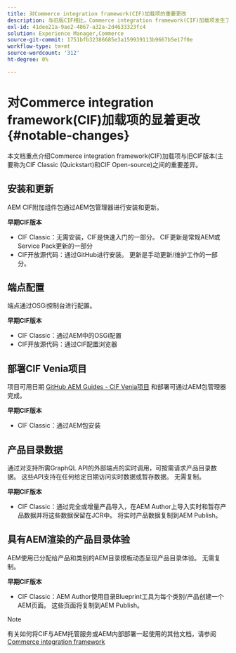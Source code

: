 ```yaml
---
title: 对Commerce integration framework(CIF)加载项的重要更改
description: 与旧版CIF相比，Commerce integration framework(CIF)加载项发生了显着更改。
exl-id: 41dee21a-9ae2-4067-a32a-2d4633323fc4
solution: Experience Manager,Commerce
source-git-commit: 1751bfb32386685e3a159939113b9667b5e17f0e
workflow-type: tm+mt
source-wordcount: '312'
ht-degree: 0%

---
```


# 对Commerce integration framework(CIF)加载项的显着更改{#notable-changes}

本文档重点介绍Commerce integration framework(CIF)加载项与旧CIF版本(主要称为CIF Classic (Quickstart)和CIF Open-source)之间的重要差异。

## 安装和更新

AEM CIF附加组件包通过AEM包管理器进行安装和更新。

**早期CIF版本**

* CIF Classic：无需安装，CIF是快速入门的一部分。 CIF更新是常规AEM或Service Pack更新的一部分
* CIF开放源代码：通过GitHub进行安装。 更新是手动更新/维护工作的一部分。

## 端点配置

端点通过OSGi控制台进行配置。

**早期CIF版本**

* CIF Classic：通过AEM中的OSGi配置
* CIF开放源代码：通过CIF配置浏览器

## 部署CIF Venia项目

项目可用日期 [GitHub AEM Guides - CIF Venia项目](https://github.com/adobe/aem-cif-guides-venia) 和部署可通过AEM包管理器完成。

**早期CIF版本**

* CIF Classic：通过AEM包安装

## 产品目录数据

通过对支持所需GraphQL API的外部端点的实时调用，可按需请求产品目录数据。 这些API支持在任何给定日期访问实时数据或暂存数据。 无需复制。

**早期CIF版本**

* CIF Classic：通过完全或增量产品导入，在AEM Author上导入实时和暂存产品数据并将这些数据保留在JCR中。 将实时产品数据复制到AEM Publish。

## 具有AEM渲染的产品目录体验

AEM使用已分配给产品和类别的AEM目录模板动态呈现产品目录体验。 无需复制。

**早期CIF版本**

* CIF Classic：AEM Author使用目录Blueprint工具为每个类别/产品创建一个AEM页面。 这些页面将复制到AEM Publish。

>[!NOTE]
>
>有关如何将CIF与AEM托管服务或AEM内部部署一起使用的其他文档，请参阅 [Commerce integration framework](https://www.adobe.io/apis/experiencecloud/commerce-integration-framework/getting-started.html)
